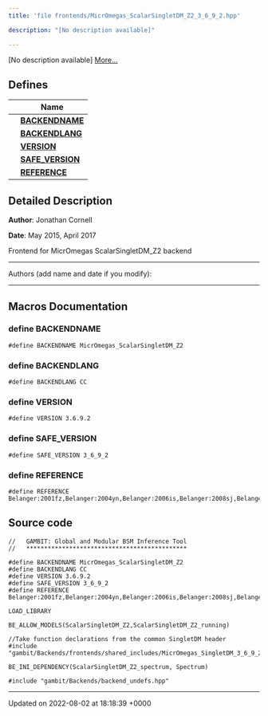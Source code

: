 ```yaml
---
title: 'file frontends/MicrOmegas_ScalarSingletDM_Z2_3_6_9_2.hpp'

description: "[No description available]"

---
```







[No description available] [More...](#detailed-description)

## Defines

|                | Name           |
| -------------- | -------------- |
|  | **[BACKENDNAME](/documentation/code/main/files/micromegas__scalarsingletdm__z2__3__6__9__2_8hpp/#define-backendname)**  |
|  | **[BACKENDLANG](/documentation/code/main/files/micromegas__scalarsingletdm__z2__3__6__9__2_8hpp/#define-backendlang)**  |
|  | **[VERSION](/documentation/code/main/files/micromegas__scalarsingletdm__z2__3__6__9__2_8hpp/#define-version)**  |
|  | **[SAFE_VERSION](/documentation/code/main/files/micromegas__scalarsingletdm__z2__3__6__9__2_8hpp/#define-safe-version)**  |
|  | **[REFERENCE](/documentation/code/main/files/micromegas__scalarsingletdm__z2__3__6__9__2_8hpp/#define-reference)**  |

## Detailed Description


**Author**: Jonathan Cornell 

**Date**: May 2015, April 2017

Frontend for MicrOmegas ScalarSingletDM_Z2 backend



------------------

Authors (add name and date if you modify):



------------------




## Macros Documentation

### define BACKENDNAME

```
#define BACKENDNAME MicrOmegas_ScalarSingletDM_Z2
```


### define BACKENDLANG

```
#define BACKENDLANG CC
```


### define VERSION

```
#define VERSION 3.6.9.2
```


### define SAFE_VERSION

```
#define SAFE_VERSION 3_6_9_2
```


### define REFERENCE

```
#define REFERENCE Belanger:2001fz,Belanger:2004yn,Belanger:2006is,Belanger:2008sj,Belanger:2010gh,Belanger:2013oya,Belanger:2014vza
```


## Source code

```
//   GAMBIT: Global and Modular BSM Inference Tool
//   *********************************************

#define BACKENDNAME MicrOmegas_ScalarSingletDM_Z2
#define BACKENDLANG CC
#define VERSION 3.6.9.2
#define SAFE_VERSION 3_6_9_2
#define REFERENCE Belanger:2001fz,Belanger:2004yn,Belanger:2006is,Belanger:2008sj,Belanger:2010gh,Belanger:2013oya,Belanger:2014vza

LOAD_LIBRARY

BE_ALLOW_MODELS(ScalarSingletDM_Z2,ScalarSingletDM_Z2_running)

//Take function declarations from the common SingletDM header
#include "gambit/Backends/frontends/shared_includes/MicrOmegas_SingletDM_3_6_9_2.hpp"

BE_INI_DEPENDENCY(ScalarSingletDM_Z2_spectrum, Spectrum)

#include "gambit/Backends/backend_undefs.hpp"
```


-------------------------------

Updated on 2022-08-02 at 18:18:39 +0000
